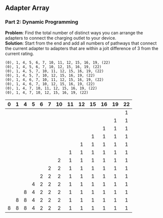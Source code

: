 ## Adapter Array

### Part 2: Dynamic Programming

**Problem**: Find the total number of distinct ways you can arrange the adapters to connect the charging outlet to your device.  
**Solution**: Start from the end and add all numbers of pathways that connect the current adapter to adapters that are within a jolt difference of 3 from the current rating.

```
(0), 1, 4, 5, 6, 7, 10, 11, 12, 15, 16, 19, (22)
(0), 1, 4, 5, 6, 7, 10, 12, 15, 16, 19, (22)
(0), 1, 4, 5, 7, 10, 11, 12, 15, 16, 19, (22)
(0), 1, 4, 5, 7, 10, 12, 15, 16, 19, (22)
(0), 1, 4, 6, 7, 10, 11, 12, 15, 16, 19, (22)
(0), 1, 4, 6, 7, 10, 12, 15, 16, 19, (22)
(0), 1, 4, 7, 10, 11, 12, 15, 16, 19, (22)
(0), 1, 4, 7, 10, 12, 15, 16, 19, (22)
```

| 0 | 1 | 4 | 5 | 6 | 7 | 10 | 11 | 12 | 15 | 16 | 19 | 22 |
|:--:|:--:|:--:|:--:|:--:|:--:|:--:|:--:|:--:|:--:|:--:|:--:|:--:|
|  |  |  |  |  |  |  |  |  |  |  |  | 1 |
|  |  |  |  |  |  |  |  |  |  |  | 1 | 1 |
|  |  |  |  |  |  |  |  |  |  | 1 | 1 | 1 |
|  |  |  |  |  |  |  |  |  | 1 | 1 | 1 | 1 |
|  |  |  |  |  |  |  |  | 1 | 1 | 1 | 1 | 1 |
|  |  |  |  |  |  |  | 1 | 1 | 1 | 1 | 1 | 1 |
|  |  |  |  |  |  | 2 | 1 | 1 | 1 | 1 | 1 | 1 |
|  |  |  |  |  | 2 | 2 | 1 | 1 | 1 | 1 | 1 | 1 |
|  |  |  |  | 2 | 2 | 2 | 1 | 1 | 1 | 1 | 1 | 1 |
|  |  |  | 4 | 2 | 2 | 2 | 1 | 1 | 1 | 1 | 1 | 1 |
|  |  | 8 | 4 | 2 | 2 | 2 | 1 | 1 | 1 | 1 | 1 | 1 |
|  | 8 | 8 | 4 | 2 | 2 | 2 | 1 | 1 | 1 | 1 | 1 | 1 |
| 8 | 8 | 8 | 4 | 2 | 2 | 2 | 1 | 1 | 1 | 1 | 1 | 1 |